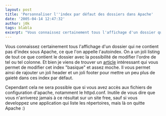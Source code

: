 ```yaml
---
layout: post
title: 'Personnaliser l''index par défaut des dossiers dans Apache'
date: '2005-04-14 12:47:32'
author: j0k
tags: blabla
excerpt: "Vous connaissez certainement tous l'affichage d'un dossier qui ne contient pas d'index sous Apache, ce que l'on appelle l'autoindex. On a un joli listing de tout ce que contient le dossier avec la possibilité de modifier l'ordre de tel ou tel colonne.     \nEt bien je viens de trouver un      …"
---
```


Vous connaissez certainement tous l'affichage d'un dossier qui ne contient pas d'index sous Apache, ce que l'on appelle l'autoindex. On a un joli listing de tout ce que contient le dossier avec la possibilité de modifier l'ordre de tel ou tel colonne.
Et bien je viens de trouver un [article](http://www.estvideo.com/dew/index/2004/07/05/216-tuning-apache-les-doigts-dans-les-plumes) intéressant qui vous permet de modifier cet index "basique" et assez moche. Il vous permet ainsi de rajouter un joli header et un joli footer pour mettre un peu plus de gaieté dans ces index par défaut.

Cependant cela ne sera possible que si vous avez accès aux fichiers de configuration d'apache, notamment le httpd.conf.   Inutile de vous dire que vous n'arriverez jamais à ce résultat sur un site free, sauf si vous developpez une application qui liste les répertoires, mais là on quitte Apache :)
